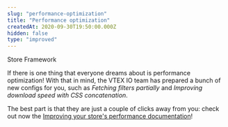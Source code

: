 ```yaml
---
slug: "performance-optimization"
title: "Performance optimization"
createdAt: 2020-09-30T19:50:00.000Z
hidden: false
type: "improved"
---
```


<span class="badge" id="store-framework">Store Framework</span>

If there is one thing that everyone dreams about is performance optimization! With that in mind, the VTEX IO team has prepared a bunch of new configs for you, such as *Fetching filters partially* and *Improving download speed with CSS concatenation*. 

The best part is that they are just a couple of clicks away from you: check out now the [Improving your store's performance documentation](https://vtex.io/docs/recipes/store-management/improving-your-stores-performance/)!
